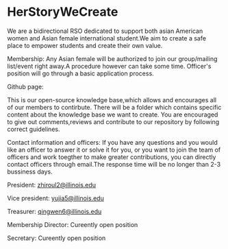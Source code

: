 # HerStoryWeCreate
We are a bidirectional RSO dedicated to support both asian American women and Asian female international student.We aim to create a safe place to empower students and create their own value.

Membership:
Any Asian female will be authorized to join our group/mailing list/event right away.A procedure however can take some time.
Officer's position will go through a basic application process.

Github page:

This is our open-source knowledge base,which allows and encourages all of our members to contirbute.
There will be a folder which contains specific content about the knowledge base we want to create.
You are encouraged to give out comments,reviews and contribute to our repository by following correct guidelines.


Contact information and officers:
If you have any questions and you would like an officer to answer it or solve it for you, or you want to join the team of officers and work toegther to make greater contributions, you can directly contact officers through email.The response time will be no longer than 2-3 bussiness days.

President:
zhiroul2@illinois.edu

Vice president:
yujia5@illinois.edu

Treasurer:
qingwen6@illinois.edu

Membership Director:
Cureently open position

Secretary:
Cureently open position


